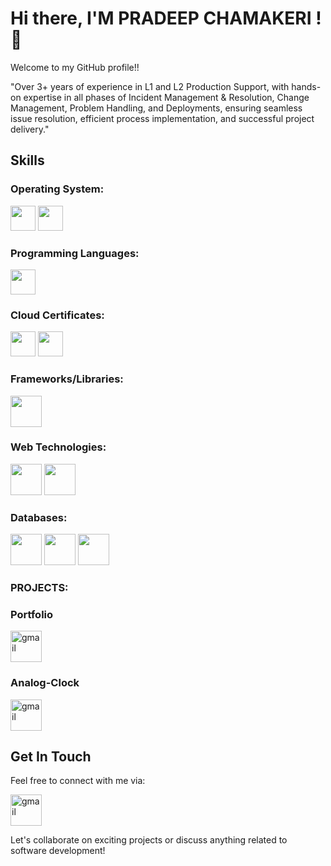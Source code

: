 # Hi there, I'M PRADEEP CHAMAKERI  ! 👋

Welcome to my GitHub profile!!

"Over 3+ years of experience in L1 and L2 Production Support, with hands-on expertise in all phases of Incident Management & Resolution, Change Management, Problem Handling, and Deployments, ensuring seamless issue resolution, efficient process implementation, and successful project delivery."


## Skills


### Operating System:
<code><img height="40" src="https://www.pngall.com/wp-content/uploads/5/Linux-PNG-Image-File.png"></code>
<code><img height="40" src="https://download.logo.wine/logo/Windows_7/Windows_7-Logo.wine.png"></code>

### Programming Languages:

<code><img height="40" src="https://shorturl.at/7fUrD"></code>

### Cloud Certificates:

<code><img height="40" src="https://clipground.com/images/gcp-logo-png-3.png"></code>
<code><img height="40" src="https://th.bing.com/th/id/OIP.XZNqhzNAjXQRFOIIugNiQgAAAA?rs=1&pid=ImgDetMain"></code>


### Frameworks/Libraries:
<code><img height="50" src="https://shorturl.at/PI3CS"></code>

### Web Technologies:
<code><img height="50" src="https://brandslogos.com/wp-content/uploads/images/large/css-logo.png"></code>
<code><img height="50" src="https://encrypted-tbn0.gstatic.com/images?q=tbn:ANd9GcQ_wl2XZnNL5oTS_TSbsCiP_31dYtApXMMrXg&usqp=CAU"></code>

### Databases:
<code><img height="50" src="https://1000logos.net/wp-content/uploads/2020/08/PostgreSQL-Logo.png"></code>
<code><img height="50" src="https://w7.pngwing.com/pngs/717/111/png-transparent-mysql-round-logo-tech-companies-thumbnail.png"></code>
<code><img height="50" src="https://encrypted-tbn0.gstatic.com/images?q=tbn:ANd9GcSF6DUtfL8zxIDJBMcqIVWw-8fw2cEgTVbdsg&usqp=CAU"></code>


### PROJECTS:
### Portfolio
<p> <a href= "https://impradeep24.github.io/myportfolio.github.io/" target="_blank"> <img img height="50" alt="gmail" src="https://t4.ftcdn.net/jpg/04/58/98/25/360_F_458982556_rY91aQnf50X9alQ9FdW99R8sfjhuoVk8.jpg"></a> </p>

### Analog-Clock
<p> <a href=https://impradeep24.github.io/Analog-clock.github.io/ target="_blank"></i> <img height="50" alt="gmail" src="https://t4.ftcdn.net/jpg/04/58/98/25/360_F_458982556_rY91aQnf50X9alQ9FdW99R8sfjhuoVk8.jpg"></a> </p>

## Get In Touch

Feel free to connect with me via:

<p> <a href="mailto:pradeepchamakeri.work@gmail.com"><i class="fa fa-envelope"></i> <img img height="50" alt="gmail" src="https://img.shields.io/badge/Email-%230077B5.svg?&style=for-the-badge&logo=Mail&logoColor=white"></a> </p>

Let's collaborate on exciting projects or discuss anything related to software development!
